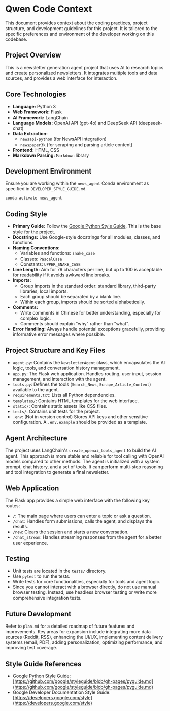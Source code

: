# Qwen Code Context

This document provides context about the coding practices, project structure, and development guidelines for this project. It is tailored to the specific preferences and environment of the developer working on this codebase.

## Project Overview

This is a newsletter generation agent project that uses AI to research topics and create personalized newsletters. It integrates multiple tools and data sources, and provides a web interface for interaction.

## Core Technologies

*   **Language:** Python 3
*   **Web Framework:** Flask
*   **AI Framework:** LangChain
*   **Language Models:** OpenAI API (gpt-4o) and DeepSeek API (deepseek-chat)
*   **Data Extraction:**
    *   `newsapi-python` (for NewsAPI integration)
    *   `newspaper3k` (for scraping and parsing article content)
*   **Frontend:** HTML, CSS
*   **Markdown Parsing:** `Markdown` library

## Development Environment

Ensure you are working within the `news_agent` Conda environment as specified in `DEVELOPER_STYLE_GUIDE.md`.

```bash
conda activate news_agent
```

## Coding Style

*   **Primary Guide:** Follow the [Google Python Style Guide](https://github.com/google/styleguide/blob/gh-pages/pyguide.md). This is the base style for the project.
*   **Docstrings:** Use Google-style docstrings for all modules, classes, and functions.
*   **Naming Conventions:**
    *   Variables and functions: `snake_case`
    *   Classes: `PascalCase`
    *   Constants: `UPPER_SNAKE_CASE`
*   **Line Length:** Aim for 79 characters per line, but up to 100 is acceptable for readability if it avoids awkward line breaks.
*   **Imports:**
    *   Group imports in the standard order: standard library, third-party libraries, local imports.
    *   Each group should be separated by a blank line.
    *   Within each group, imports should be sorted alphabetically.
*   **Comments:**
    *   Write comments in Chinese for better understanding, especially for complex logic.
    *   Comments should explain "why" rather than "what".
*   **Error Handling:** Always handle potential exceptions gracefully, providing informative error messages where possible.

## Project Structure and Key Files

*   `agent.py`: Contains the `NewsletterAgent` class, which encapsulates the AI logic, tools, and conversation history management.
*   `app.py`: The Flask web application. Handles routing, user input, session management, and interaction with the agent.
*   `tools.py`: Defines the tools (`Search_News`, `Scrape_Article_Content`) available to the agent.
*   `requirements.txt`: Lists all Python dependencies.
*   `templates/`: Contains HTML templates for the web interface.
*   `static/`: Contains static assets like CSS files.
*   `tests/`: Contains unit tests for the project.
*   `.env`: (Not in version control) Stores API keys and other sensitive configuration. A `.env.example` should be provided as a template.

## Agent Architecture

The project uses LangChain's `create_openai_tools_agent` to build the AI agent. This approach is more stable and reliable for tool calling with OpenAI models compared to other methods. The agent is initialized with a system prompt, chat history, and a set of tools. It can perform multi-step reasoning and tool integration to generate a final newsletter.

## Web Application

The Flask app provides a simple web interface with the following key routes:

*   `/`: The main page where users can enter a topic or ask a question.
*   `/chat`: Handles form submissions, calls the agent, and displays the results.
*   `/new`: Clears the session and starts a new conversation.
*   `/chat_stream`: Handles streaming responses from the agent for a better user experience.

## Testing

*   Unit tests are located in the `tests/` directory.
*   Use `pytest` to run the tests.
*   Write tests for core functionalities, especially for tools and agent logic.
*   Since you cannot interact with a browser directly, do not use manual browser testing. Instead, use headless browser testing or write more comprehensive integration tests.

## Future Development

Refer to `plan.md` for a detailed roadmap of future features and improvements. Key areas for expansion include integrating more data sources (Reddit, RSS), enhancing the UI/UX, implementing content delivery systems (email, PDF), adding personalization, optimizing performance, and improving test coverage.

## Style Guide References

*   Google Python Style Guide: [https://github.com/google/styleguide/blob/gh-pages/pyguide.md](https://github.com/google/styleguide/blob/gh-pages/pyguide.md)
*   Google Developer Documentation Style Guide: [https://developers.google.com/style](https://developers.google.com/style)